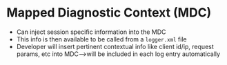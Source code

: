 # Mapped Diagnostic Context (MDC)

* Can inject session specific information into the MDC
* This info  is then available to be called from a `logger.xml` file
* Developer will insert pertinent contextual info like client id/ip, request params, etc into MDC-->will be included in each log entry automatically
